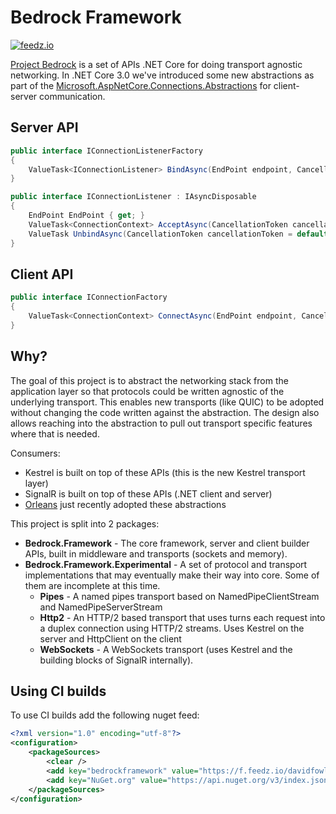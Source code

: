 # Bedrock Framework

[![feedz.io](https://img.shields.io/badge/endpoint.svg?url=https%3A%2F%2Ff.feedz.io%2Fdavidfowl%2Fbedrockframework%2Fshield%2FBedrock.Framework%2Flatest&label=Bedrock.Framework)](https://f.feedz.io/davidfowl/bedrockframework/packages/Bedrock.Framework/latest/download)

[Project Bedrock](https://github.com/aspnet/AspNetCore/issues/4772) is a set of APIs .NET Core for doing transport agnostic networking. In .NET Core 3.0 we've introduced some new abstractions
as part of the [Microsoft.AspNetCore.Connections.Abstractions](https://www.nuget.org/packages/Microsoft.AspNetCore.Connections.Abstractions) for client-server communication.

## Server API

```C#
public interface IConnectionListenerFactory
{
    ValueTask<IConnectionListener> BindAsync(EndPoint endpoint, CancellationToken cancellationToken = default);
}

public interface IConnectionListener : IAsyncDisposable
{
    EndPoint EndPoint { get; }
    ValueTask<ConnectionContext> AcceptAsync(CancellationToken cancellationToken = default);
    ValueTask UnbindAsync(CancellationToken cancellationToken = default);
}
```

## Client API

```C#
public interface IConnectionFactory
{
    ValueTask<ConnectionContext> ConnectAsync(EndPoint endpoint, CancellationToken cancellationToken = default);
}
```

## Why?

The goal of this project is to abstract the networking stack from the application layer so that protocols could be written agnostic of the underlying transport. This
enables new transports (like QUIC) to be adopted without changing the code written against the abstraction. The design also allows reaching into the abstraction
to pull out transport specific features where that is needed.

Consumers:
- Kestrel is built on top of these APIs (this is the new Kestrel transport layer)
- SignalR is built on top of these APIs (.NET client and server)
- [Orleans](https://github.com/dotnet/orleans/pull/5436/files) just recently adopted these abstractions

This project is split into 2 packages:
- **Bedrock.Framework** - The core framework, server and client builder APIs, built in middleware and transports (sockets and memory).
- **Bedrock.Framework.Experimental** - A set of protocol and transport implementations that may eventually make their way into core. Some of them are incomplete at this time.
    - **Pipes** - A named pipes transport based on NamedPipeClientStream and NamedPipeServerStream
    - **Http2** - An HTTP/2 based transport that uses turns each request into a duplex connection using HTTP/2 streams. Uses Kestrel on the server and HttpClient on the client
    - **WebSockets** - A WebSockets transport (uses Kestrel and the building blocks of SignalR internally).


## Using CI builds

To use CI builds add the following nuget feed:

```xml
<?xml version="1.0" encoding="utf-8"?>
<configuration>
    <packageSources>
        <clear />
        <add key="bedrockframework" value="https://f.feedz.io/davidfowl/bedrockframework/nuget/index.json" />
        <add key="NuGet.org" value="https://api.nuget.org/v3/index.json" />
    </packageSources>
</configuration>
```
